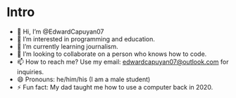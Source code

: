 # Intro
- 👋 Hi, I’m @EdwardCapuyan07
- 👀 I’m interested in programming and education.
- 🌱 I’m currently learning journalism.
- 💞️ I’m looking to collaborate on a person who knows how to code.
- 📫 How to reach me? Use my email: edwardcapuyan07@outlook.com for inquiries.
- 😄 Pronouns: he/him/his (I am a male student)
- ⚡ Fun fact: My dad taught me how to use a computer back in 2020.
